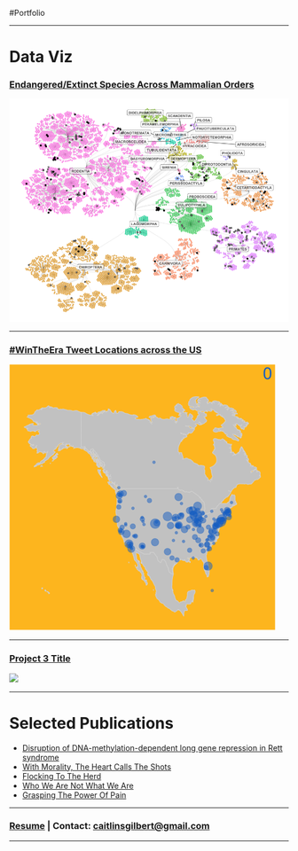 #Portfolio

---

# Data Viz 

### [Endangered/Extinct Species Across Mammalian Orders](/petetweets)
<img src="images/redlist_hierarchy_plot.png?raw=true"/>

---
### [#WinTheEra Tweet Locations across the US](/petetweets)

<img src="images/wintheeratweetsbyhour.gif?raw=true"/>

---
### [Project 3 Title](http://example.com/)
<img src="images/dummy_thumbnail.jpg?raw=true"/>

---

# Selected Publications

- [Disruption of DNA-methylation-dependent long gene repression in Rett syndrome](https://www.nature.com/articles/nature14319)
- [With Morality, The Heart Calls The Shots](https://thehoya.com/gilbert-with-morality-the-heart-calls-the-shots/)
- [Flocking To The Herd](https://thehoya.com/gilbert-flocking-to-the-herd/)
- [Who We Are Not What We Are](https://thehoya.com/gilbert-who-we-are-not-what-we-are/)
- [Grasping The Power Of Pain](https://thehoya.com/gilbert-grasping-the-power-of-pain/)

---

### [Resume](/resume_CaitlinGilbert.pdf) | Contact: caitlinsgilbert@gmail.com



---
<p style="font-size:11px">
<!-- Remove above link if you don't want to attibute -->
